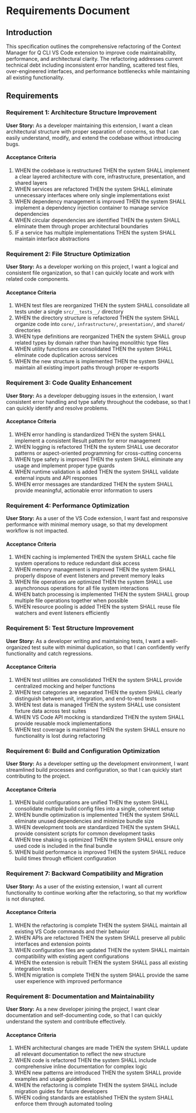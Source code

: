 # Requirements Document

## Introduction

This specification outlines the comprehensive refactoring of the Context Manager for Q CLI VS Code extension to improve code maintainability, performance, and architectural clarity. The refactoring addresses current technical debt including inconsistent error handling, scattered test files, over-engineered interfaces, and performance bottlenecks while maintaining all existing functionality.

## Requirements

### Requirement 1: Architecture Structure Improvement

**User Story:** As a developer maintaining this extension, I want a clean architectural structure with proper separation of concerns, so that I can easily understand, modify, and extend the codebase without introducing bugs.

#### Acceptance Criteria

1. WHEN the codebase is restructured THEN the system SHALL implement a clear layered architecture with core, infrastructure, presentation, and shared layers
2. WHEN services are refactored THEN the system SHALL eliminate unnecessary interfaces where only single implementations exist
3. WHEN dependency management is improved THEN the system SHALL implement a dependency injection container to manage service dependencies
4. WHEN circular dependencies are identified THEN the system SHALL eliminate them through proper architectural boundaries
5. IF a service has multiple implementations THEN the system SHALL maintain interface abstractions

### Requirement 2: File Structure Optimization

**User Story:** As a developer working on this project, I want a logical and consistent file organization, so that I can quickly locate and work with related code components.

#### Acceptance Criteria

1. WHEN test files are reorganized THEN the system SHALL consolidate all tests under a single `src/__tests__/` directory
2. WHEN the directory structure is refactored THEN the system SHALL organize code into `core/`, `infrastructure/`, `presentation/`, and `shared/` directories
3. WHEN type definitions are reorganized THEN the system SHALL group related types by domain rather than having monolithic type files
4. WHEN utility functions are consolidated THEN the system SHALL eliminate code duplication across services
5. WHEN the new structure is implemented THEN the system SHALL maintain all existing import paths through proper re-exports

### Requirement 3: Code Quality Enhancement

**User Story:** As a developer debugging issues in the extension, I want consistent error handling and type safety throughout the codebase, so that I can quickly identify and resolve problems.

#### Acceptance Criteria

1. WHEN error handling is standardized THEN the system SHALL implement a consistent Result pattern for error management
2. WHEN logging is refactored THEN the system SHALL use decorator patterns or aspect-oriented programming for cross-cutting concerns
3. WHEN type safety is improved THEN the system SHALL eliminate any usage and implement proper type guards
4. WHEN runtime validation is added THEN the system SHALL validate external inputs and API responses
5. WHEN error messages are standardized THEN the system SHALL provide meaningful, actionable error information to users

### Requirement 4: Performance Optimization

**User Story:** As a user of the VS Code extension, I want fast and responsive performance with minimal memory usage, so that my development workflow is not impacted.

#### Acceptance Criteria

1. WHEN caching is implemented THEN the system SHALL cache file system operations to reduce redundant disk access
2. WHEN memory management is improved THEN the system SHALL properly dispose of event listeners and prevent memory leaks
3. WHEN file operations are optimized THEN the system SHALL use asynchronous operations for all file system interactions
4. WHEN batch processing is implemented THEN the system SHALL group multiple file operations together when possible
5. WHEN resource pooling is added THEN the system SHALL reuse file watchers and event listeners efficiently

### Requirement 5: Test Structure Improvement

**User Story:** As a developer writing and maintaining tests, I want a well-organized test suite with minimal duplication, so that I can confidently verify functionality and catch regressions.

#### Acceptance Criteria

1. WHEN test utilities are consolidated THEN the system SHALL provide centralized mocking and helper functions
2. WHEN test categories are separated THEN the system SHALL clearly distinguish between unit, integration, and end-to-end tests
3. WHEN test data is managed THEN the system SHALL use consistent fixture data across test suites
4. WHEN VS Code API mocking is standardized THEN the system SHALL provide reusable mock implementations
5. WHEN test coverage is maintained THEN the system SHALL ensure no functionality is lost during refactoring

### Requirement 6: Build and Configuration Optimization

**User Story:** As a developer setting up the development environment, I want streamlined build processes and configuration, so that I can quickly start contributing to the project.

#### Acceptance Criteria

1. WHEN build configurations are unified THEN the system SHALL consolidate multiple build config files into a single, coherent setup
2. WHEN bundle optimization is implemented THEN the system SHALL eliminate unused dependencies and minimize bundle size
3. WHEN development tools are standardized THEN the system SHALL provide consistent scripts for common development tasks
4. WHEN tree shaking is optimized THEN the system SHALL ensure only used code is included in the final bundle
5. WHEN build performance is improved THEN the system SHALL reduce build times through efficient configuration

### Requirement 7: Backward Compatibility and Migration

**User Story:** As a user of the existing extension, I want all current functionality to continue working after the refactoring, so that my workflow is not disrupted.

#### Acceptance Criteria

1. WHEN the refactoring is complete THEN the system SHALL maintain all existing VS Code commands and their behavior
2. WHEN APIs are refactored THEN the system SHALL preserve all public interfaces and extension points
3. WHEN configuration files are updated THEN the system SHALL maintain compatibility with existing agent configurations
4. WHEN the extension is rebuilt THEN the system SHALL pass all existing integration tests
5. WHEN migration is complete THEN the system SHALL provide the same user experience with improved performance

### Requirement 8: Documentation and Maintainability

**User Story:** As a new developer joining the project, I want clear documentation and self-documenting code, so that I can quickly understand the system and contribute effectively.

#### Acceptance Criteria

1. WHEN architectural changes are made THEN the system SHALL update all relevant documentation to reflect the new structure
2. WHEN code is refactored THEN the system SHALL include comprehensive inline documentation for complex logic
3. WHEN new patterns are introduced THEN the system SHALL provide examples and usage guidelines
4. WHEN the refactoring is complete THEN the system SHALL include migration guides for future developers
5. WHEN coding standards are established THEN the system SHALL enforce them through automated tooling
